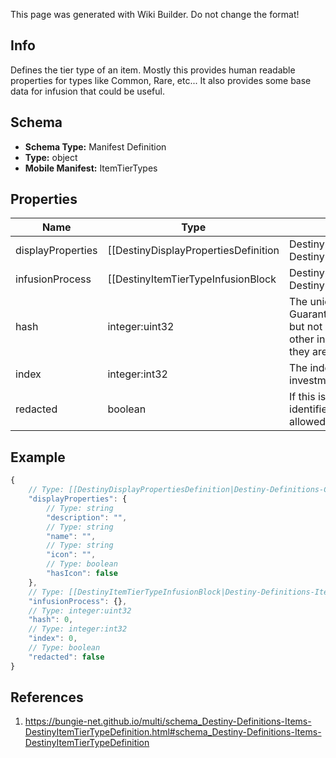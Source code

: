 <span class="wiki-builder">This page was generated with Wiki Builder. Do not change the format!</span>

## Info
Defines the tier type of an item. Mostly this provides human readable properties for types like Common, Rare, etc... It also provides some base data for infusion that could be useful.

## Schema
* **Schema Type:** Manifest Definition
* **Type:** object
* **Mobile Manifest:** ItemTierTypes

## Properties
Name | Type | Description
---- | ---- | -----------
displayProperties | [[DestinyDisplayPropertiesDefinition|Destiny-Definitions-Common-DestinyDisplayPropertiesDefinition]]:Definition | 
infusionProcess | [[DestinyItemTierTypeInfusionBlock|Destiny-Definitions-Items-DestinyItemTierTypeInfusionBlock]]:Definition | If this tier defines infusion properties, they will be contained here.
hash | integer:uint32 | The unique identifier for this entity. Guaranteed to be unique for the type of entity, but not globally. When entities refer to each other in Destiny content, it is this hash that they are referring to.
index | integer:int32 | The index of the entity as it was found in the investment tables.
redacted | boolean | If this is true, then there is an entity with this identifier/type combination, but BNet is not yet allowed to show it. Sorry!

## Example
```javascript
{
    // Type: [[DestinyDisplayPropertiesDefinition|Destiny-Definitions-Common-DestinyDisplayPropertiesDefinition]]:Definition
    "displayProperties": {
        // Type: string
        "description": "",
        // Type: string
        "name": "",
        // Type: string
        "icon": "",
        // Type: boolean
        "hasIcon": false
    },
    // Type: [[DestinyItemTierTypeInfusionBlock|Destiny-Definitions-Items-DestinyItemTierTypeInfusionBlock]]:Definition
    "infusionProcess": {},
    // Type: integer:uint32
    "hash": 0,
    // Type: integer:int32
    "index": 0,
    // Type: boolean
    "redacted": false
}

```

## References
1. https://bungie-net.github.io/multi/schema_Destiny-Definitions-Items-DestinyItemTierTypeDefinition.html#schema_Destiny-Definitions-Items-DestinyItemTierTypeDefinition
